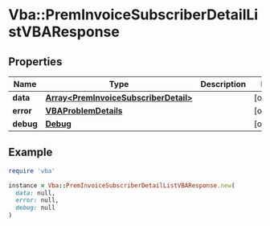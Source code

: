 # Vba::PremInvoiceSubscriberDetailListVBAResponse

## Properties

| Name | Type | Description | Notes |
| ---- | ---- | ----------- | ----- |
| **data** | [**Array&lt;PremInvoiceSubscriberDetail&gt;**](PremInvoiceSubscriberDetail.md) |  | [optional] |
| **error** | [**VBAProblemDetails**](VBAProblemDetails.md) |  | [optional] |
| **debug** | [**Debug**](Debug.md) |  | [optional] |

## Example

```ruby
require 'vba'

instance = Vba::PremInvoiceSubscriberDetailListVBAResponse.new(
  data: null,
  error: null,
  debug: null
)
```

